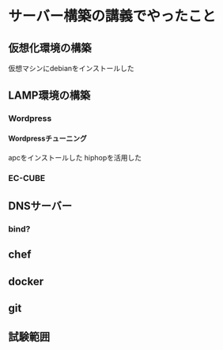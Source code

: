 サーバー構築の講義でやったこと
==================================

## 仮想化環境の構築
仮想マシンにdebianをインストールした
## LAMP環境の構築

### Wordpress

#### Wordpressチューニング
apcをインストールした
hiphopを活用した
### EC-CUBE

## DNSサーバー

### bind?

## chef

## docker

## git

## 試験範囲

